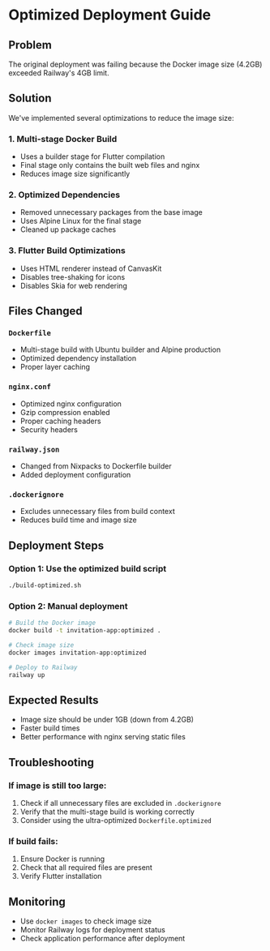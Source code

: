 # Optimized Deployment Guide

## Problem
The original deployment was failing because the Docker image size (4.2GB) exceeded Railway's 4GB limit.

## Solution
We've implemented several optimizations to reduce the image size:

### 1. Multi-stage Docker Build
- Uses a builder stage for Flutter compilation
- Final stage only contains the built web files and nginx
- Reduces image size significantly

### 2. Optimized Dependencies
- Removed unnecessary packages from the base image
- Uses Alpine Linux for the final stage
- Cleaned up package caches

### 3. Flutter Build Optimizations
- Uses HTML renderer instead of CanvasKit
- Disables tree-shaking for icons
- Disables Skia for web rendering

## Files Changed

### `Dockerfile`
- Multi-stage build with Ubuntu builder and Alpine production
- Optimized dependency installation
- Proper layer caching

### `nginx.conf`
- Optimized nginx configuration
- Gzip compression enabled
- Proper caching headers
- Security headers

### `railway.json`
- Changed from Nixpacks to Dockerfile builder
- Added deployment configuration

### `.dockerignore`
- Excludes unnecessary files from build context
- Reduces build time and image size

## Deployment Steps

### Option 1: Use the optimized build script
```bash
./build-optimized.sh
```

### Option 2: Manual deployment
```bash
# Build the Docker image
docker build -t invitation-app:optimized .

# Check image size
docker images invitation-app:optimized

# Deploy to Railway
railway up
```

## Expected Results
- Image size should be under 1GB (down from 4.2GB)
- Faster build times
- Better performance with nginx serving static files

## Troubleshooting

### If image is still too large:
1. Check if all unnecessary files are excluded in `.dockerignore`
2. Verify that the multi-stage build is working correctly
3. Consider using the ultra-optimized `Dockerfile.optimized`

### If build fails:
1. Ensure Docker is running
2. Check that all required files are present
3. Verify Flutter installation

## Monitoring
- Use `docker images` to check image size
- Monitor Railway logs for deployment status
- Check application performance after deployment 